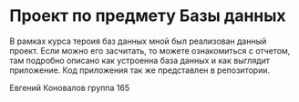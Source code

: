 # Проект по предмету Базы данных

В рамках курса тероия баз данных мной был реализован данный проект. Если можно его засчитать, то можете ознакомиться с отчетом, там подробно описано как устроенна база данных и как выглядит приложение. Код приложения так же представлен в репозитории.

Евгений Коновалов группа 165
